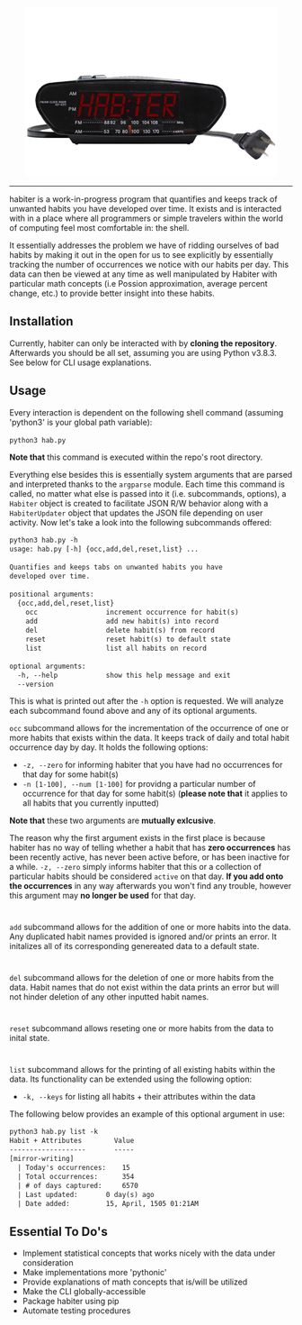 <p align="center">
<img src="docs/img/HABITER.jpg"> 
</p>

-------------------------------------------------------------------------------------------------------------------------------------------------------------------

habiter is a work-in-progress program that quantifies and keeps track of unwanted habits you have developed over time. It exists and is interacted with in a place where all programmers or simple travelers within the world of computing feel most comfortable in: the shell.

It essentially addresses the problem we have of ridding ourselves of bad habits by making it out in the open for us to see explicitly by essentially tracking the number of occurrences we notice with our habits per day. This data can then be viewed at any time as well manipulated by Habiter with particular math concepts (i.e Possion approximation, average percent change, etc.) to provide better insight into these habits.

## Installation
Currently, habiter can only be interacted with by __cloning the repository__. Afterwards you should be all set, assuming you are using Python v3.8.3. See below for CLI usage explanations. 
 
## Usage
Every interaction is dependent on the following shell command (assuming 'python3' is your global path variable):


`python3 hab.py`

__Note that__ this command is executed within the repo's root directory.

Everything else besides this is essentially system arguments that are parsed and interpreted thanks to the `argparse` module. Each time this command is called, no matter what else is passed into it (i.e. subcommands, options), a `Habiter` object is created to facilitate JSON R/W behavior along with a `HabiterUpdater` object that updates the JSON file depending on user activity. Now let's take a look into the following subcommands offered:
```
python3 hab.py -h
usage: hab.py [-h] {occ,add,del,reset,list} ...

Quantifies and keeps tabs on unwanted habits you have 
developed over time.

positional arguments:
  {occ,add,del,reset,list}
    occ                 increment occurrence for habit(s)
    add                 add new habit(s) into record
    del                 delete habit(s) from record
    reset               reset habit(s) to default state
    list                list all habits on record

optional arguments:
  -h, --help            show this help message and exit
  --version
  ```
This is what is printed out after the `-h` option is requested. We will analyze each subcommand found above and any of its optional arguments.

`occ` subcommand allows for the incrementation of the occurrence of one or more habits that exists within the data. It keeps track of daily and total habit occurrence day by day. It holds the following options:
* `-z, --zero` for informing habiter that you have had no occurrences for that day for some habit(s)
* `-n [1-100], --num [1-100]` for providng a particular number of occurrence for that day for some habit(s) (__please note that__ it applies to all habits that you currently inputted)

__Note that__ these two arguments are __mutually exlcusive__.

The reason why the first argument exists in the first place is because habiter has no way of telling whether a habit that has __zero occurrences__ has been recently active, has never been active before, or has been inactive for a while. `-z, --zero` simply informs habiter that this or a collection of particular habits should be considered `active` on that day. __If you add onto the occurrences__ in any way afterwards you won't find any trouble, however this argument may __no longer be used__ for that day.
#
`add` subcommand allows for the addition of one or more habits into the data. Any duplicated habit names provided is ignored and/or prints an error. It initalizes all of its corresponding genereated data to a default state.
#
`del` subcommand allows for the deletion of one or more habits from the data. Habit names that do not exist within the data prints an error but will not hinder deletion of any other inputted habit names. 
#
`reset` subcommand allows reseting one or more habits from the data to inital state. 
#
`list` subcommand allows for the printing of all existing habits within the data. Its functionality can be extended using the following option:

* `-k, --keys` for listing all habits + their attributes within the data

The following below provides an example of this optional argument in use:
```
python3 hab.py list -k
Habit + Attributes	      Value
-------------------	      -----
[mirror-writing]
  | Today's occurrences:	15
  | Total occurrences:		354
  | # of days captured:		6570
  | Last updated:		0 day(s) ago
  | Date added:			15, April, 1505 01:21AM
```


## Essential To Do's
* Implement statistical concepts that works nicely with the data under consideration
* Make implementations more 'pythonic'
* Provide explanations of math concepts that is/will be utilized
* Make the CLI globally-accessible
* Package habiter using pip
* Automate testing procedures
